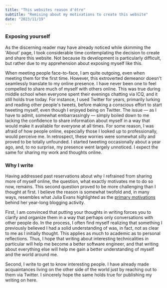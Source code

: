 ```yaml
---
title: "This websites reason d'être"
subtitle: "Remising about my motivations to create this website"
date: "2023/11/19"
---
```


### Exposing yourself

As the discerning reader may have already noticed while skimming the
'About' page, I took considerable time contemplating the decision to
create and share this website. Not because its development is
particularly difficult, but rather due to my apprehension about exposing
myself like this.

When meeting people face-to-face, I am quite outgoing, even when meeting
them for the first time.  However, this extroverted demeanor doesn't
seamlessly translate to my online presence.  I have never been one to
feel compelled to share much of myself with others online.  This was
true during middle school when everyone spent their evenings chatting
via ICQ, and it still holds true today.  For instance, I used Twitter
for years, primarily lurking and reading other people's tweets, before
making a conscious effort to start tweeting myself, even though I
enjoyed being on Twitter.  The issue — as I have to admit, somewhat
embarrassingly — simply boiled down to me lacking the confidence to
share information about myself in a way that would make it available for
everyone at all times.  For some reason, I was afraid of how people
online, especially those I looked up to professionally, would perceive
me.  In retrospect, these worries were somewhat silly and proved to be
totally unfounded.  I started tweeting occasionally about a year ago,
and, to no surprise, my presence went largely unnoticed.  I expect the
same for sharing my work and thoughts online.

### Why I write

Having addressed past reservations about why I refrained from sharing
more of myself online, the question, what exactly motivates me to do so
now, remains. This second question proved to be more challenging than I
thought at first. I believe the reason is somewhat twofold and, in many
ways, resembles what Julia Evans highlighted as the [primary
motivations](https://jvns.ca/blog/brag-documents/) behind her year-long
blogging activity.

First, I am convinced that putting your thoughts in writing forces you
to clarify and organize them in a way that perhaps only conversations
with other people do. In the process, I often find myself realizing that
something I previously believed I had a solid understanding of was, in
fact, not as clear to me as I initially thought. This applies as much to
academic as to personal reflections. Thus, I hope that writing about
interesting technicalities in particular will help me become a better
software engineer, and that writing about everything else will help me
gain a better understanding of myself and the world around me.

Second, I write to get to know interesting people. I have already made
acquaintances living on the other side of the world just by reaching out
to them via Twitter. I sincerely hope the same holds true for publishing
my writing on here.

